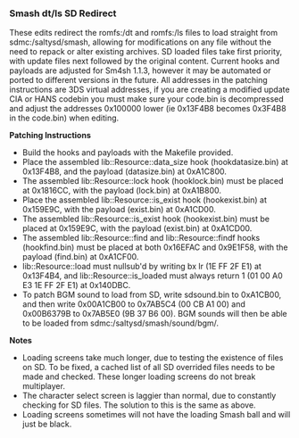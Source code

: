 ### Smash dt/ls SD Redirect

These edits redirect the romfs:/dt and romfs:/ls files to load straight from sdmc:/saltysd/smash, allowing for modifications on any file without the need to repack or alter existing archives. SD loaded files take first priority, with update files next followed by the original content. Current hooks and payloads are adjusted for Sm4sh 1.1.3, however it may be automated or ported to different versions in the future. All addresses in the patching instructions are 3DS virtual addresses, if you are creating a modified update CIA or HANS codebin you must make sure your code.bin is decompressed and adjust the addresses 0x100000 lower (ie 0x13F4B8 becomes 0x3F4B8 in the code.bin) when editing.

**Patching Instructions**

 * Build the hooks and payloads with the Makefile provided. 
 * Place the assembled lib::Resource::data_size hook (hookdatasize.bin) at 0x13F4B8, and the payload (datasize.bin) at 0xA1C800. 
 * The assembled lib::Resource::lock hook (hooklock.bin) must be placed at 0x1816CC, with the payload (lock.bin) at 0xA1B800. 
 * Place the assembled lib::Resource::is_exist hook (hookexist.bin) at 0x159E9C, with the payload (exist.bin) at 0xA1CD00. 
 * The assembled lib::Resource::is_exist hook (hookexist.bin) must be placed at 0x159E9C, with the payload (exist.bin) at 0xA1CD00. 
 * The assembled lib::Resource::find and lib::Resource::findf hooks (hookfind.bin) must be placed at both 0x16EFAC and 0x9E1F58, with the payload (find.bin) at 0xA1CF00. 
 * lib::Resource::load must nullsub'd by writing bx lr (1E FF 2F E1) at 0x13F4B4, and lib::Resource::is_loaded must always return 1 (01 00 A0 E3 1E FF 2F E1) at 0x140DBC.
 * To patch BGM sound to load from SD, write sdsound.bin to 0xA1CB00, and then write 0x00A1CB00 to 0x7AB5C4 (00 CB A1 00) and 0x00B6379B to 0x7AB5E0 (9B 37 B6 00). BGM sounds will then be able to be loaded from sdmc:/saltysd/smash/sound/bgm/.

**Notes**

 * Loading screens take much longer, due to testing the existence of files on SD. To be fixed, a cached list of all SD overrided files needs to be made and checked. These longer loading screens do not break multiplayer.
 * The character select screen is laggier than normal, due to constantly checking for SD files. The solution to this is the same as above.
 * Loading screens sometimes will not have the loading Smash ball and will just be black.
